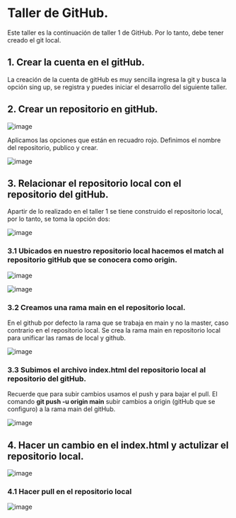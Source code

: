 # Taller de GitHub. 

Este taller es la continuación de taller 1 de GitHub. Por lo tanto, debe tener creado el git local. 

## 1. Crear la cuenta en el gitHub. 

La creación de la cuenta de gitHub es muy sencilla ingresa la git y busca la opción sing up, se registra y puedes iniciar el desarrollo del siguiente taller. 

## 2. Crear un repositorio en gitHub. 

![image](https://user-images.githubusercontent.com/31961588/190838954-fefa73cb-8ea0-478b-9ba7-1d7f4203072a.png)

Aplicamos las opciones que están en recuadro rojo. Definimos el nombre del repositorio, publico y crear. 

![image](https://user-images.githubusercontent.com/31961588/190838992-d2b97142-f0a3-4775-b1f4-2927ebe90bab.png)

## 3. Relacionar el repositorio local con el repositorio del gitHub. 

Apartir de lo realizado en el taller 1 se tiene construido el repositorio local, por lo tanto, se toma la opción dos:


![image](https://user-images.githubusercontent.com/31961588/190839051-fc92e68c-2577-49ab-82d0-0ee87aa2e66f.png)

### 3.1 Ubicados en nuestro repositorio local hacemos el match al repositorio gitHub que se conocera como origin. 

![image](https://user-images.githubusercontent.com/31961588/190839069-612e5858-a633-42f6-9f6a-3b9a152c4fd7.png)

![image](https://user-images.githubusercontent.com/31961588/190839083-8529e520-e910-4d45-9e6c-a8d7e599b69a.png)

### 3.2 Creamos una rama main en el repositorio local. 

En el github por defecto la rama que se trabaja en main y no la master, caso contrario en el repositorio local. Se crea la rama main en repositorio local para unificar las ramas de local y github.

![image](https://user-images.githubusercontent.com/31961588/190839166-1b99dbb7-537f-4635-a099-09f34e459488.png)

### 3.3 Subimos el archivo index.html del repositorio local al repositorio del gitHub. 

Recuerde que para subir cambios usamos el push y para bajar el pull. El comando **git push -u origin main** subir cambios a origin (gitHub que se configuro) a la rama main del gitHub.

![image](https://user-images.githubusercontent.com/31961588/190839243-c3111118-5278-4f49-b8f9-0a6c0dfac1e7.png)

## 4. Hacer un cambio en el index.html y actulizar el repositorio local. 


![image](https://user-images.githubusercontent.com/31961588/190839341-f2585966-ac27-4478-92ac-698a76e28b7e.png)

### 4.1 Hacer pull en el repositorio local 

![image](https://user-images.githubusercontent.com/31961588/190839379-0b80938a-ae2e-4052-83bf-d7a5267fd259.png)
